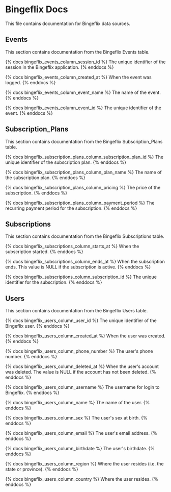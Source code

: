 # Bingeflix Docs
This file contains documentation for Bingeflix data sources.


## Events
This section contains documentation from the Bingeflix Events table.

{% docs bingeflix_events_column_session_id %}
The unique identifier of the session in the Bingeflix application.
{% enddocs %}

{% docs bingeflix_events_column_created_at %}
When the event was logged.
{% enddocs %}

{% docs bingeflix_events_column_event_name %}
The name of the event.
{% enddocs %}

{% docs bingeflix_events_column_event_id %}
The unique identifier of the event.
{% enddocs %}


## Subscription_Plans
This section contains documentation from the Bingeflix Subscription_Plans table.

{% docs bingeflix_subscription_plans_column_subscription_plan_id %}
The unique identifier of the subscription plan.
{% enddocs %}

{% docs bingeflix_subscription_plans_column_plan_name %}
The name of the subscription plan.
{% enddocs %}

{% docs bingeflix_subscription_plans_column_pricing %}
The price of the subscription.
{% enddocs %}

{% docs bingeflix_subscription_plans_column_payment_period %}
The recurring payment period for the subscription.
{% enddocs %}


## Subscriptions
This section contains documentation from the Bingeflix Subscriptions table.

{% docs bingeflix_subscriptions_column_starts_at %}
When the subscription started.
{% enddocs %}

{% docs bingeflix_subscriptions_column_ends_at %}
When the subscription ends. This value is NULL if the subscription is active.
{% enddocs %}

{% docs bingeflix_subscriptions_column_subscription_id %}
The unique identifier for the subscription.
{% enddocs %}


## Users
This section contains documentation from the Bingeflix Users table.

{% docs bingeflix_users_column_user_id %}
The unique identifier of the Bingeflix user.
{% enddocs %}

{% docs bingeflix_users_column_created_at %}
When the user was created.
{% enddocs %}

{% docs bingeflix_users_column_phone_number %}
The user's phone number.
{% enddocs %}

{% docs bingeflix_users_column_deleted_at %}
When the user's account was deleted. The value is NULL if the account has not been deleted.
{% enddocs %}

{% docs bingeflix_users_column_username %}
The username for login to Bingeflix.
{% enddocs %}

{% docs bingeflix_users_column_name %}
The name of the user.
{% enddocs %}

{% docs bingeflix_users_column_sex %}
The user's sex at birth.
{% enddocs %}

{% docs bingeflix_users_column_email %}
The user's email address.
{% enddocs %}

{% docs bingeflix_users_column_birthdate %}
The user's birthdate.
{% enddocs %}

{% docs bingeflix_users_column_region %}
Where the user resides (i.e. the state or province).
{% enddocs %}

{% docs bingeflix_users_column_country %}
Where the user resides.
{% enddocs %}
